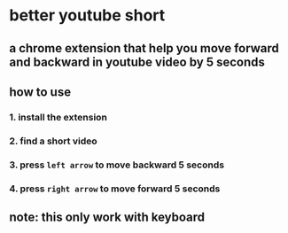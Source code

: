 # better youtube short

## a chrome extension that help you move forward and backward in youtube video by 5 seconds

## how to use

### 1. install the extension

### 2. find a short video

### 3. press `left arrow` to move backward 5 seconds

### 4. press `right arrow` to move forward 5 seconds

## note: this only work with keyboard

